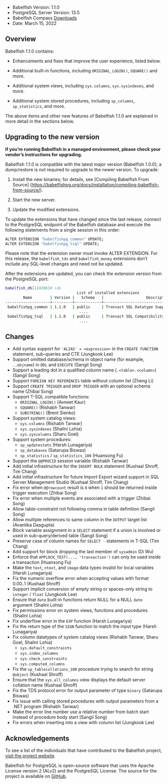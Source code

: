 
- Babelfish Version: 1.1.0
- PostgreSQL Server Version: 13.5
- Babelfish Compass [Downloads](https://github.com/babelfish-for-postgresql/babelfish_compass/releases)
- Date: March 15, 2022

## Overview

Babelfish 1.1.0 contains:

* Enhancements and fixes that improve the user experience, listed below.
* Additional built-in functions, including `ORIGINAL_LOGIN()`, `SQUARE()` and more.
    
* Additional system views, including `sys.columns`, `sys.sysindexes`, and more.
* Additional system stored procedures, including `sp_columns`, `sp_statistics`, and more.

The above items and other new features of Babelfish 1.1.0 are explained in more detail in the sections below.

## Upgrading to the new version

**If you’re running Babelfish in a managed environment, please check your vendor’s instructions for upgrading.**

Babelfish 1.1.0 is compatible with the latest major version (Babelfish 1.0.0); a dump/restore is not required to upgrade to the newer version. To upgrade:

1. Install the new binaries; for details, see [Compiling Babelfish From Source] (https://babelfishpg.org/docs/installation/compiling-babelfish-from-source/).

2. Start the new server.

3. Update the modified extensions. 

To update the extensions that have changed since the last release, connect to the PostgreSQL endpoint of the Babelfish database and execute the following statements from a single session in this order:

```bash
ALTER EXTENSION "babelfishpg_common" UPDATE;
ALTER EXTENSION "babelfishpg_tsql" UPDATE;
```

Please note that the extension owner must invoke ALTER EXTENSION. For this release, the `babelfish_tds` and `babelfish_money` extensions don’t include any SQL-level changes and need not be updated.

After the extensions are updated, you can check the extension version from the PostgreSQL port:

```bash
babelfish_db[124386]# \dx
                                List of installed extensions
        Name        | Version |   Schema   |                   Description
--------------------+---------+------------+-------------------------------------------------
 babelfishpg_common | 1.1.0   | public     | Transact SQL Datatype Support
                                 ....
 babelfishpg_tsql   | 1.1.0   | public     | Transact SQL Compatibility
                                 ....
```

## Changes

- Add syntax support for `'ALIAS' = <expression>` in the `CREATE FUNCTION` statement, sub-queries and CTE (Jungkook Lee)
- Support omitted database/schema in object name (for example, `..objname`) in `DDL` and `EXECUTE` (Sangil Song)
- Support a leading dot in a qualified column name (`.<table>.<column>`) (Sangil Song)
- Support `FOREIGN KEY REFERENCES` table without column list (Zheng Li)
- Support `CREATE TRIGGER` and `DROP TRIGGER` with an optional schema name (Zhibai Song)
- Support T-SQL compatible functions:
    - `ORIGINAL_LOGIN()` (Avneet Kaur)    
    - `SQUARE()` (Rishabh Tanwar)
    - `SUBSTRING()` (Brent Sienko)
- Support system catalog views:
    - `sys.columns`  (Rishabh Tanwar)
    - `sys.sysindexes` (Shalini Lohia)
    - `sys.syscolumns` (Sharu Goel)
- Support system procedures:
    - `sp_updatestats` (Harsh Lunagariya)
    - `sp_databases` (Satarupa Biswas)
    - `sp_statistics` / `sp_statistics_100` (Huansong Fu)
- Support the `@@PROCID` session variable (Rishabh Tanwar)
- Add initial infrastructure for the `INSERT BULK` statement (Kushaal Shroff, Tim Chang)
- Add initial infrastructure for future Import Export wizard support in SQL Server Management Studio (Kushaal Shroff, Tim Chang)
- Fix error when `@@rowcount` result is `0` when `1` should be returned inside trigger execution (Zhibai Song)
- Fix error when multiple events are associated with a trigger (Zhibai Song)
- Allow table-constraint not following comma in table definition (Sangil Song)
- Allow multiple references to same column in the `OUTPUT` target list (Avantika Dasgupta)
- Block variable assignment in a `SELECT` statement if a union is involved or used in sub-query/derived table (Sangil Song)
- Preserve case of column names for `SELECT -` statements in T-SQL (Tim Chang)
- Add support for block dropping the last member of `sysadmin` (Di Wu)
- Enforce that `APPLOCK_TEST(..., 'transaction')` can only be used inside a transaction (Huansong Fu)
- Make the `text`, `ntext`, and `image` data types invalid for local variables (Harsh Lunagariya)
- Fix the numeric overflow error when accepting values with format 0.00..1 (Kushaal Shroff)
- Support implicit conversion of empty string or spaces-only string to `integer` / `float` (Jungkook Lee)
- Ensure that `date` built-in functions return NULL for a NULL `date` argument (Shalini Lohia)
- Fix permissions error on system views, functions and procedures (Shalini Lohia)
- Fix underflow error in the `EXP` function (Harsh Lunagariya)
- Fix the return type of the `SIGN` function to match the input type (Harsh Lunagariya)
- Fix column datatypes of system catalog views (Rishabh Tanwar, Sharu Goel, Shalini Lohia)
    - `sys.default_constraints`
    - `sys.index_columns`
    - `sys.check_constraints`
    - `sys.computed_columns`
- Fix the `sp_tablecollations_100` procedure trying to search for string `@object` (Kushaal Shroff)
- Ensure that the `sys.all_columns` view displays the default server collation name (Kushaal Shroff)
- Fix the TDS protocol error for output parameter of type `binary` (Satarupa Biswas)
- Fix issue with calling stored procedures with output parameters from a .NET program (Rishabh Tanwar)
- Make the error line number use a relative number from batch start instead of procedure body start (Sangil Song)
- Fix errors when inserting into a view with column list (Jungkook Lee)

## Acknowledgements

To see a list of the individuals that have contributed to the Babelfish project, [visit the project website](https://babelfishpg.org/contributors/).

Babelfish for PostgreSQL is open-source software that uses the Apache License version 2 (ALv2) and the PostgreSQL License. The source for the project is available on [GitHub](https://github.com/babelfish-for-postgresql). 

